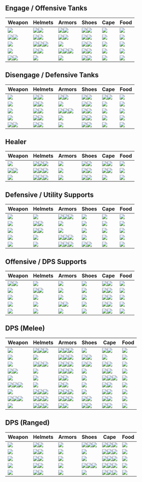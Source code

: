 ## Engage / Offensive Tanks

| Weapon | Helmets | Armors | Shoes | Cape | Food |
|---|---|---|---|---|---|
| ![](https://render.albiononline.com/v1/item/T8_2H_HAMMER_AVALON@4.png) | ![](https://render.albiononline.com/v1/item/T8_HEAD_PLATE_SET2@4.png)![](https://render.albiononline.com/v1/item/T8_HEAD_PLATE_KEEPER@4.png) | ![](https://render.albiononline.com/v1/item/T8_ARMOR_PLATE_HELL@4.png)![](https://render.albiononline.com/v1/item/T8_ARMOR_PLATE_FEY@4.png) | ![](https://render.albiononline.com/v1/item/T8_SHOES_LEATHER_SET1@4.png)![](https://render.albiononline.com/v1/item/T8_SHOES_PLATE_UNDEAD@4.png) | ![](https://render.albiononline.com/v1/item/T8_CAPEITEM_FW_MARTLOCK@4.png) | ![](https://render.albiononline.com/v1/item/T7_MEAL_OMELETTE_AVALON@3) |
| ![](https://render.albiononline.com/v1/item/T8_MAIN_MACE@4.png)![](https://render.albiononline.com/v1/item/T8_OFF_HORN_KEEPER@4.png) | ![](https://render.albiononline.com/v1/item/T8_HEAD_LEATHER_SET3@4.png)![](https://render.albiononline.com/v1/item/T8_HEAD_PLATE_SET2@4.png) | ![](https://render.albiononline.com/v1/item/T8_ARMOR_PLATE_HELL@4.png)![](https://render.albiononline.com/v1/item/T8_ARMOR_PLATE_FEY@4.png) | ![](https://render.albiononline.com/v1/item/T8_SHOES_LEATHER_SET1@4.png)![](https://render.albiononline.com/v1/item/T8_SHOES_PLATE_UNDEAD@4.png) | ![](https://render.albiononline.com/v1/item/T8_CAPEITEM_FW_MARTLOCK@4.png) | ![](https://render.albiononline.com/v1/item/T7_MEAL_OMELETTE_AVALON@3) |
| ![](https://render.albiononline.com/v1/item/T8_2H_SHAPESHIFTER_KEEPER@4.png) | ![](https://render.albiononline.com/v1/item/T8_HEAD_LEATHER_SET3@4.png)![](https://render.albiononline.com/v1/item/T8_HEAD_PLATE_SET2@4.png)![](https://render.albiononline.com/v1/item/T8_HEAD_PLATE_KEEPER@4.png) | ![](https://render.albiononline.com/v1/item/T8_ARMOR_PLATE_KEEPER@4.png) | ![](https://render.albiononline.com/v1/item/T8_SHOES_LEATHER_SET1@4.png)![](https://render.albiononline.com/v1/item/T8_SHOES_PLATE_UNDEAD@4.png) | ![](https://render.albiononline.com/v1/item/T8_CAPEITEM_FW_MARTLOCK@4.png) | ![](https://render.albiononline.com/v1/item/T7_MEAL_OMELETTE_AVALON@3) |
| ![](https://render.albiononline.com/v1/item/T8_2H_TWINSCYTHE_HELL@4.png) | ![](https://render.albiononline.com/v1/item/T8_HEAD_CLOTH_SET2@4.png)![](https://render.albiononline.com/v1/item/T8_HEAD_PLATE_SET1@4.png) | ![](https://render.albiononline.com/v1/item/T8_ARMOR_PLATE_HELL@4.png)![](https://render.albiononline.com/v1/item/T8_ARMOR_PLATE_KEEPER@4.png)![](https://render.albiononline.com/v1/item/T8_ARMOR_PLATE_FEY@4.png) | ![](https://render.albiononline.com/v1/item/T8_SHOES_LEATHER_SET1@4.png)![](https://render.albiononline.com/v1/item/T8_SHOES_PLATE_UNDEAD@4.png) | ![](https://render.albiononline.com/v1/item/T8_CAPEITEM_FW_MARTLOCK@4.png) | ![](https://render.albiononline.com/v1/item/T7_MEAL_OMELETTE_AVALON@3) |
| ![](https://render.albiononline.com/v1/item/T8_MAIN_ARCANESTAFF_UNDEAD@4.png)![](https://render.albiononline.com/v1/item/T8_OFF_HORN_KEEPER@4.png) | ![](https://render.albiononline.com/v1/item/T8_HEAD_LEATHER_SET3@4.png) | ![](https://render.albiononline.com/v1/item/T8_ARMOR_PLATE_KEEPER@4.png) | ![](https://render.albiononline.com/v1/item/T8_SHOES_LEATHER_SET1@4.png)![](https://render.albiononline.com/v1/item/T8_SHOES_PLATE_UNDEAD@4.png) | ![](https://render.albiononline.com/v1/item/T8_CAPEITEM_FW_MARTLOCK@4.png) | ![](https://render.albiononline.com/v1/item/T7_MEAL_OMELETTE_AVALON@3) |

## Disengage / Defensive Tanks

| Weapon | Helmets | Armors | Shoes | Cape | Food |
|---|---|---|---|---|---|
| ![](https://render.albiononline.com/v1/item/T8_2H_MACE@4.png) | ![](https://render.albiononline.com/v1/item/T8_HEAD_LEATHER_SET3@4.png)![](https://render.albiononline.com/v1/item/T8_HEAD_CLOTH_SET2@4.png) | ![](https://render.albiononline.com/v1/item/T8_ARMOR_PLATE_FEY@4.png)![](https://render.albiononline.com/v1/item/T8_ARMOR_PLATE_HELL@4.png) | ![](https://render.albiononline.com/v1/item/T8_SHOES_LEATHER_SET1@4.png)![](https://render.albiononline.com/v1/item/T8_SHOES_CLOTH_FEY@4.png) | ![](https://render.albiononline.com/v1/item/T8_CAPEITEM_FW_MARTLOCK@4.png)![](https://render.albiononline.com/v1/item/T8_CAPEITEM_FW_LYMHURST@4.png) | ![](https://render.albiononline.com/v1/item/T7_MEAL_OMELETTE_AVALON@3) |
| ![](https://render.albiononline.com/v1/item/T8_2H_ROCKSTAFF_KEEPER@4.png) | ![](https://render.albiononline.com/v1/item/T8_HEAD_LEATHER_SET3@4.png)![](https://render.albiononline.com/v1/item/T8_HEAD_CLOTH_SET2@4.png) | ![](https://render.albiononline.com/v1/item/T8_ARMOR_PLATE_FEY@4.png) | ![](https://render.albiononline.com/v1/item/T8_SHOES_LEATHER_SET1@4.png)![](https://render.albiononline.com/v1/item/T8_SHOES_CLOTH_FEY@4.png) | ![](https://render.albiononline.com/v1/item/T8_CAPEITEM_FW_MARTLOCK@4.png) | ![](https://render.albiononline.com/v1/item/T7_MEAL_OMELETTE_AVALON@3) |
| ![](https://render.albiononline.com/v1/item/T8_2H_ARCANESTAFF@4.png) | ![](https://render.albiononline.com/v1/item/T8_HEAD_LEATHER_SET3@4.png)![](https://render.albiononline.com/v1/item/T8_HEAD_CLOTH_SET2@4.png) | ![](https://render.albiononline.com/v1/item/T8_ARMOR_PLATE_FEY@4.png)![](https://render.albiononline.com/v1/item/T8_ARMOR_PLATE_HELL@4.png)![](https://render.albiononline.com/v1/item/T8_ARMOR_LEATHER_ROYAL@4.png) | ![](https://render.albiononline.com/v1/item/T8_SHOES_LEATHER_SET1@4.png)![](https://render.albiononline.com/v1/item/T8_SHOES_CLOTH_FEY@4.png) | ![](https://render.albiononline.com/v1/item/T8_CAPEITEM_FW_MARTLOCK@4.png) | ![](https://render.albiononline.com/v1/item/T7_MEAL_OMELETTE_AVALON@3) |
| ![](https://render.albiononline.com/v1/item/T8_2H_ICEGAUNTLETS_HELL@4.png) | ![](https://render.albiononline.com/v1/item/T8_HEAD_LEATHER_SET3@4.png)![](https://render.albiononline.com/v1/item/T8_HEAD_CLOTH_SET2@4.png) | ![](https://render.albiononline.com/v1/item/T8_ARMOR_PLATE_FEY@4.png) | ![](https://render.albiononline.com/v1/item/T8_SHOES_LEATHER_SET1@4.png)![](https://render.albiononline.com/v1/item/T8_SHOES_CLOTH_FEY@4.png) | ![](https://render.albiononline.com/v1/item/T8_CAPEITEM_FW_MARTLOCK@4.png) | ![](https://render.albiononline.com/v1/item/T7_MEAL_OMELETTE_AVALON@3) |
| ![](https://render.albiononline.com/v1/item/T8_MAIN_ROCKMACE_KEEPER@4.png)![](https://render.albiononline.com/v1/item/T8_OFF_HORN_KEEPER@4.png) | ![](https://render.albiononline.com/v1/item/T8_HEAD_LEATHER_SET3@4.png)![](https://render.albiononline.com/v1/item/T8_HEAD_CLOTH_SET2@4.png) | ![](https://render.albiononline.com/v1/item/T8_ARMOR_PLATE_FEY@4.png) | ![](https://render.albiononline.com/v1/item/T8_SHOES_LEATHER_SET1@4.png)![](https://render.albiononline.com/v1/item/T8_SHOES_CLOTH_FEY@4.png) | ![](https://render.albiononline.com/v1/item/T8_CAPEITEM_FW_MARTLOCK@4.png) | ![](https://render.albiononline.com/v1/item/T7_MEAL_OMELETTE_AVALON@3) |

## Healer

| Weapon | Helmets | Armors | Shoes | Cape | Food |
|---|---|---|---|---|---|
| ![](https://render.albiononline.com/v1/item/T8_2H_HOLYSTAFF_HELL@4.png) | ![](https://render.albiononline.com/v1/item/T8_HEAD_LEATHER_SET3@4.png)![](https://render.albiononline.com/v1/item/T8_HEAD_PLATE_SET2@4.png)![](https://render.albiononline.com/v1/item/T8_HEAD_CLOTH_SET2@4.png) | ![](https://render.albiononline.com/v1/item/T8_ARMOR_CLOTH_SET2@4.png) | ![](https://render.albiononline.com/v1/item/T8_SHOES_LEATHER_SET1@4.png)![](https://render.albiononline.com/v1/item/T8_SHOES_CLOTH_FEY@4.png) | ![](https://render.albiononline.com/v1/item/T8_CAPEITEM_FW_LYMHURST@4.png)![](https://render.albiononline.com/v1/item/T8_CAPEITEM_FW_MARTLOCK@4.png) | ![](https://render.albiononline.com/v1/item/T7_MEAL_OMELETTE_FISH@3) |
| ![](https://render.albiononline.com/v1/item/T8_MAIN_HOLYSTAFF_AVALON@4.png)![](https://render.albiononline.com/v1/item/T8_OFF_HORN_KEEPER@4.png) | ![](https://render.albiononline.com/v1/item/T8_HEAD_LEATHER_SET3@4.png)![](https://render.albiononline.com/v1/item/T8_HEAD_PLATE_SET2@4.png)![](https://render.albiononline.com/v1/item/T8_HEAD_CLOTH_SET2@4.png) | ![](https://render.albiononline.com/v1/item/T8_ARMOR_CLOTH_SET2@4.png) | ![](https://render.albiononline.com/v1/item/T8_SHOES_LEATHER_SET1@4.png)![](https://render.albiononline.com/v1/item/T8_SHOES_CLOTH_FEY@4.png) | ![](https://render.albiononline.com/v1/item/T8_CAPEITEM_FW_LYMHURST@4.png)![](https://render.albiononline.com/v1/item/T8_CAPEITEM_FW_MARTLOCK@4.png) | ![](https://render.albiononline.com/v1/item/T7_MEAL_OMELETTE_FISH@3) |
| ![](https://render.albiononline.com/v1/item/T8_2H_NATURESTAFF_HELL@4.png) | ![](https://render.albiononline.com/v1/item/T8_HEAD_LEATHER_SET3@4.png)![](https://render.albiononline.com/v1/item/T8_HEAD_PLATE_SET2@4.png)![](https://render.albiononline.com/v1/item/T8_HEAD_CLOTH_SET2@4.png) | ![](https://render.albiononline.com/v1/item/T8_ARMOR_CLOTH_SET2@4.png) | ![](https://render.albiononline.com/v1/item/T8_SHOES_LEATHER_SET1@4.png)![](https://render.albiononline.com/v1/item/T8_SHOES_CLOTH_FEY@4.png) | ![](https://render.albiononline.com/v1/item/T8_CAPEITEM_FW_MARTLOCK@4.png) | ![](https://render.albiononline.com/v1/item/T7_MEAL_OMELETTE_FISH@3) |

## Defensive / Utility Supports

| Weapon | Helmets | Armors | Shoes | Cape | Food |
|---|---|---|---|---|---|
| ![](https://render.albiononline.com/v1/item/T8_2H_DUALMACE_AVALON@4.png) | ![](https://render.albiononline.com/v1/item/T8_HEAD_LEATHER_SET3@4.png) | ![](https://render.albiononline.com/v1/item/T8_ARMOR_PLATE_HELL@4.png)![](https://render.albiononline.com/v1/item/T8_ARMOR_PLATE_FEY@4.png)![](https://render.albiononline.com/v1/item/T8_ARMOR_PLATE_KEEPER@4.png) | ![](https://render.albiononline.com/v1/item/T8_SHOES_LEATHER_SET1@4.png) | ![](https://render.albiononline.com/v1/item/T8_CAPEITEM_FW_MARTLOCK@4.png) | ![](https://render.albiononline.com/v1/item/T7_MEAL_OMELETTE_AVALON@3) |
| ![](https://render.albiononline.com/v1/item/T8_2H_ENIGMATICSTAFF@4.png) | ![](https://render.albiononline.com/v1/item/T8_HEAD_LEATHER_SET3@4.png)![](https://render.albiononline.com/v1/item/T8_HEAD_CLOTH_FEY@4.png) | ![](https://render.albiononline.com/v1/item/T8_ARMOR_PLATE_KEEPER@4.png) | ![](https://render.albiononline.com/v1/item/T8_SHOES_LEATHER_SET1@4.png) | ![](https://render.albiononline.com/v1/item/T8_CAPEITEM_FW_MARTLOCK@4.png) | ![](https://render.albiononline.com/v1/item/T7_MEAL_OMELETTE_AVALON@3) |
| ![](https://render.albiononline.com/v1/item/T8_2H_ENIGMATICORB_MORGANA@4.png) | ![](https://render.albiononline.com/v1/item/T8_HEAD_LEATHER_SET3@4.png)![](https://render.albiononline.com/v1/item/T8_HEAD_CLOTH_SET2@4.png) | ![](https://render.albiononline.com/v1/item/T8_ARMOR_PLATE_KEEPER@4.png) | ![](https://render.albiononline.com/v1/item/T8_SHOES_LEATHER_SET1@4.png) | ![](https://render.albiononline.com/v1/item/T8_CAPEITEM_FW_MARTLOCK@4.png) | ![](https://render.albiononline.com/v1/item/T7_MEAL_OMELETTE_AVALON@3) |
| ![](https://render.albiononline.com/v1/item/T8_2H_ARCANESTAFF_HELL@4.png) | ![](https://render.albiononline.com/v1/item/T8_HEAD_LEATHER_SET3@4.png) | ![](https://render.albiononline.com/v1/item/T8_ARMOR_PLATE_HELL@4.png)![](https://render.albiononline.com/v1/item/T8_ARMOR_PLATE_FEY@4.png)![](https://render.albiononline.com/v1/item/T8_ARMOR_LEATHER_ROYAL@4.png) | ![](https://render.albiononline.com/v1/item/T8_SHOES_LEATHER_SET1@4.png) | ![](https://render.albiononline.com/v1/item/T8_CAPEITEM_FW_MARTLOCK@4.png) | ![](https://render.albiononline.com/v1/item/T7_MEAL_OMELETTE_AVALON@3) |
| ![](https://render.albiononline.com/v1/item/T8_2H_SHAPESHIFTER_SET2@4.png) | ![](https://render.albiononline.com/v1/item/T8_HEAD_LEATHER_SET3@4.png) | ![](https://render.albiononline.com/v1/item/T8_ARMOR_PLATE_KEEPER@4.png)![](https://render.albiononline.com/v1/item/T8_ARMOR_PLATE_FEY@4.png)![](https://render.albiononline.com/v1/item/T8_ARMOR_LEATHER_ROYAL@4.png) | ![](https://render.albiononline.com/v1/item/T8_SHOES_LEATHER_SET1@4.png)![](https://render.albiononline.com/v1/item/T8_SHOES_PLATE_UNDEAD@4.png) | ![](https://render.albiononline.com/v1/item/T8_CAPEITEM_FW_MARTLOCK@4.png) | ![](https://render.albiononline.com/v1/item/T7_MEAL_OMELETTE_AVALON@3) |

## Offensive / DPS Supports

| Weapon | Helmets | Armors | Shoes | Cape | Food |
|---|---|---|---|---|---|
| ![](https://render.albiononline.com/v1/item/T8_MAIN_CURSEDSTAFF_UNDEAD@4.png)![](https://render.albiononline.com/v1/item/T8_OFF_HORN_KEEPER@4.png) | ![](https://render.albiononline.com/v1/item/T8_HEAD_LEATHER_SET3@4.png) | ![](https://render.albiononline.com/v1/item/T8_ARMOR_PLATE_HELL@4.png) | ![](https://render.albiononline.com/v1/item/T8_SHOES_PLATE_UNDEAD@4.png) | ![](https://render.albiononline.com/v1/item/T8_CAPEITEM_FW_MARTLOCK@4.png)![](https://render.albiononline.com/v1/item/T8_CAPEITEM_FW_FORTSTERLING@4.png) | ![](https://render.albiononline.com/v1/item/T7_MEAL_OMELETTE_AVALON@3) |
| ![](https://render.albiononline.com/v1/item/T8_2H_CURSEDSTAFF_MORGANA@4.png) | ![](https://render.albiononline.com/v1/item/T8_HEAD_LEATHER_SET3@4.png)![](https://render.albiononline.com/v1/item/T8_HEAD_CLOTH_FEY@4.png) | ![](https://render.albiononline.com/v1/item/T8_ARMOR_CLOTH_SET1@4.png) | ![](https://render.albiononline.com/v1/item/T8_SHOES_PLATE_UNDEAD@4.png) | ![](https://render.albiononline.com/v1/item/T8_CAPEITEM_FW_MARTLOCK@4.png)![](https://render.albiononline.com/v1/item/T8_CAPEITEM_FW_FORTSTERLING@4.png) | ![](https://render.albiononline.com/v1/item/T7_MEAL_OMELETTE_AVALON@3) |
| ![](https://render.albiononline.com/v1/item/T8_2H_AXE_AVALON@4.png) | ![](https://render.albiononline.com/v1/item/T8_HEAD_LEATHER_SET3@4.png) | ![](https://render.albiononline.com/v1/item/T8_ARMOR_PLATE_KEEPER@4.png) | ![](https://render.albiononline.com/v1/item/T8_SHOES_PLATE_UNDEAD@4.png) | ![](https://render.albiononline.com/v1/item/T8_CAPEITEM_FW_MARTLOCK@4.png)![](https://render.albiononline.com/v1/item/T8_CAPEITEM_FW_FORTSTERLING@4.png) | ![](https://render.albiononline.com/v1/item/T7_MEAL_OMELETTE_AVALON@3) |
| ![](https://render.albiononline.com/v1/item/T8_2H_CLEAVER_HELL@4.png) | ![](https://render.albiononline.com/v1/item/T8_HEAD_LEATHER_SET3@4.png) | ![](https://render.albiononline.com/v1/item/T8_ARMOR_PLATE_HELL@4.png)![](https://render.albiononline.com/v1/item/T8_ARMOR_PLATE_FEY@4.png) | ![](https://render.albiononline.com/v1/item/T8_SHOES_PLATE_UNDEAD@4.png) | ![](https://render.albiononline.com/v1/item/T8_CAPEITEM_FW_MARTLOCK@4.png)![](https://render.albiononline.com/v1/item/T8_CAPEITEM_FW_FORTSTERLING@4.png) | ![](https://render.albiononline.com/v1/item/T7_MEAL_OMELETTE_AVALON@3) |
| ![](https://render.albiononline.com/v1/item/T8_2H_HARPOON_HELL@4.png) | ![](https://render.albiononline.com/v1/item/T8_HEAD_LEATHER_SET3@4.png) | ![](https://render.albiononline.com/v1/item/T8_ARMOR_LEATHER_HELL@4.png) | ![](https://render.albiononline.com/v1/item/T8_SHOES_PLATE_UNDEAD@4.png) | ![](https://render.albiononline.com/v1/item/T8_CAPEITEM_FW_MARTLOCK@4.png)![](https://render.albiononline.com/v1/item/T8_CAPEITEM_FW_FORTSTERLING@4.png) | ![](https://render.albiononline.com/v1/item/T7_MEAL_OMELETTE_AVALON@3) |

## DPS (Melee)

| Weapon | Helmets | Armors | Shoes | Cape | Food |
|---|---|---|---|---|---|
| ![](https://render.albiononline.com/v1/item/T8_2H_KNUCKLES_SET3@4.png) | ![](https://render.albiononline.com/v1/item/T8_HEAD_LEATHER_SET3@4.png)![](https://render.albiononline.com/v1/item/T8_HEAD_PLATE_SET2@4.png)![](https://render.albiononline.com/v1/item/T8_HEAD_LEATHER_UNDEAD@4.png) | ![](https://render.albiononline.com/v1/item/T8_ARMOR_LEATHER_HELL@4.png)![](https://render.albiononline.com/v1/item/T8_ARMOR_CLOTH_SET2@4.png)![](https://render.albiononline.com/v1/item/T8_ARMOR_LEATHER_FEY@4.png) | ![](https://render.albiononline.com/v1/item/T8_SHOES_PLATE_UNDEAD@4.png) | ![](https://render.albiononline.com/v1/item/T8_CAPEITEM_FW_LYMHURST@4.png)![](https://render.albiononline.com/v1/item/T8_CAPEITEM_FW_MARTLOCK@4.png) | ![](https://render.albiononline.com/v1/item/T8_MEAL_STEW@3) |
| ![](https://render.albiononline.com/v1/item/T8_2H_KNUCKLES_HELL@4.png) | ![](https://render.albiononline.com/v1/item/T8_HEAD_CLOTH_AVALON@4.png) | ![](https://render.albiononline.com/v1/item/T8_ARMOR_LEATHER_AVALON@4.png)![](https://render.albiononline.com/v1/item/T8_ARMOR_CLOTH_SET2@4.png)![](https://render.albiononline.com/v1/item/T8_ARMOR_LEATHER_SET3@4.png) | ![](https://render.albiononline.com/v1/item/T8_SHOES_PLATE_UNDEAD@4.png)![](https://render.albiononline.com/v1/item/T8_SHOES_CLOTH_FEY@4.png) | ![](https://render.albiononline.com/v1/item/T8_CAPEITEM_MORGANA@4.png) | ![](https://render.albiononline.com/v1/item/T8_MEAL_STEW@3) |
| ![](https://render.albiononline.com/v1/item/T8_2H_KNUCKLES_AVALON@4.png) | ![](https://render.albiononline.com/v1/item/T8_HEAD_LEATHER_SET3@4.png)![](https://render.albiononline.com/v1/item/T8_HEAD_PLATE_SET2@4.png)![](https://render.albiononline.com/v1/item/T8_HEAD_LEATHER_UNDEAD@4.png) | ![](https://render.albiononline.com/v1/item/T8_ARMOR_LEATHER_HELL@4.png)![](https://render.albiononline.com/v1/item/T8_ARMOR_CLOTH_SET2@4.png)![](https://render.albiononline.com/v1/item/T8_ARMOR_LEATHER_FEY@4.png) | ![](https://render.albiononline.com/v1/item/T8_SHOES_PLATE_UNDEAD@4.png)![](https://render.albiononline.com/v1/item/T8_SHOES_CLOTH_ROYAL@4.png) | ![](https://render.albiononline.com/v1/item/T8_CAPEITEM_FW_LYMHURST@4.png)![](https://render.albiononline.com/v1/item/T8_CAPEITEM_FW_MARTLOCK@4.png) | ![](https://render.albiononline.com/v1/item/T8_MEAL_STEW@3) |
| ![](https://render.albiononline.com/v1/item/T8_MAIN_SCIMITAR_MORGANA@4.png)![](https://render.albiononline.com/v1/item/T8_OFF_DEMONSKULL_HELL@4.png) | ![](https://render.albiononline.com/v1/item/T8_HEAD_CLOTH_AVALON@4.png) | ![](https://render.albiononline.com/v1/item/T8_ARMOR_LEATHER_HELL@4.png)![](https://render.albiononline.com/v1/item/T8_ARMOR_LEATHER_AVALON@4.png)![](https://render.albiononline.com/v1/item/T8_ARMOR_LEATHER_FEY@4.png) | ![](https://render.albiononline.com/v1/item/T8_SHOES_CLOTH_ROYAL@4.png) | ![](https://render.albiononline.com/v1/item/T8_CAPEITEM_FW_LYMHURST@4.png)![](https://render.albiononline.com/v1/item/T8_CAPEITEM_FW_MARTLOCK@4.png) | ![](https://render.albiononline.com/v1/item/T8_MEAL_STEW@3) |
| ![](https://render.albiononline.com/v1/item/T8_2H_DUALSCIMITAR_UNDEAD@4.png) | ![](https://render.albiononline.com/v1/item/T8_HEAD_LEATHER_ROYAL@4.png) | ![](https://render.albiononline.com/v1/item/T8_ARMOR_CLOTH_SET2@4.png)![](https://render.albiononline.com/v1/item/T8_ARMOR_LEATHER_FEY@4.png) | ![](https://render.albiononline.com/v1/item/T8_SHOES_CLOTH_SET3@4.png) | ![](https://render.albiononline.com/v1/item/T8_CAPEITEM_FW_MARTLOCK@4.png)![](https://render.albiononline.com/v1/item/T8_CAPEITEM_KEEPER@4.png)![](https://render.albiononline.com/v1/item/T8_CAPEITEM_FW_LYMHURST@4.png) | ![](https://render.albiononline.com/v1/item/T8_MEAL_STEW@3) |
| ![](https://render.albiononline.com/v1/item/T8_MAIN_RAPIER_MORGANA@4.png)![](https://render.albiononline.com/v1/item/T8_OFF_DEMONSKULL_HELL@4.png)![](https://render.albiononline.com/v1/item/T8_OFF_SPIKEDSHIELD_MORGANA@4.png) | ![](https://render.albiononline.com/v1/item/T8_HEAD_LEATHER_MORGANA@4.png) | ![](https://render.albiononline.com/v1/item/T8_ARMOR_LEATHER_HELL@4.png)![](https://render.albiononline.com/v1/item/T8_ARMOR_LEATHER_FEY@4.png) | ![](https://render.albiononline.com/v1/item/T8_SHOES_CLOTH_ROYAL@4.png) | ![](https://render.albiononline.com/v1/item/T8_CAPEITEM_FW_LYMHURST@4.png)![](https://render.albiononline.com/v1/item/T8_CAPEITEM_FW_MARTLOCK@4.png) | ![](https://render.albiononline.com/v1/item/T8_MEAL_STEW@3) |
| ![](https://render.albiononline.com/v1/item/T8_2H_DAGGER_KATAR_AVALON@4.png) | ![](https://render.albiononline.com/v1/item/T8_HEAD_LEATHER_SET3@4.png)![](https://render.albiononline.com/v1/item/T8_HEAD_PLATE_SET2@4.png)![](https://render.albiononline.com/v1/item/T8_HEAD_LEATHER_UNDEAD@4.png) | ![](https://render.albiononline.com/v1/item/T8_ARMOR_LEATHER_HELL@4.png)![](https://render.albiononline.com/v1/item/T8_ARMOR_CLOTH_SET2@4.png)![](https://render.albiononline.com/v1/item/T8_ARMOR_LEATHER_FEY@4.png) | ![](https://render.albiononline.com/v1/item/T8_SHOES_PLATE_UNDEAD@4.png) | ![](https://render.albiononline.com/v1/item/T8_CAPEITEM_FW_LYMHURST@4.png)![](https://render.albiononline.com/v1/item/T8_CAPEITEM_FW_MARTLOCK@4.png) | ![](https://render.albiononline.com/v1/item/T8_MEAL_STEW@3) |
| ![](https://render.albiononline.com/v1/item/T8_MAIN_DAGGER_HELL@4.png)![](https://render.albiononline.com/v1/item/T8_OFF_DEMONSKULL_HELL@4.png)![](https://render.albiononline.com/v1/item/T8_OFF_SPIKEDSHIELD_MORGANA@4.png) | ![](https://render.albiononline.com/v1/item/T8_HEAD_LEATHER_MORGANA@4.png)![](https://render.albiononline.com/v1/item/T8_HEAD_LEATHER_ROYAL@4.png)![](https://render.albiononline.com/v1/item/T8_HEAD_LEATHER_UNDEAD@4.png) | ![](https://render.albiononline.com/v1/item/T8_ARMOR_LEATHER_HELL@4.png)![](https://render.albiononline.com/v1/item/T8_ARMOR_CLOTH_SET2@4.png)![](https://render.albiononline.com/v1/item/T8_ARMOR_LEATHER_FEY@4.png) | ![](https://render.albiononline.com/v1/item/T8_SHOES_PLATE_UNDEAD@4.png)![](https://render.albiononline.com/v1/item/T8_SHOES_CLOTH_ROYAL@4.png) | ![](https://render.albiononline.com/v1/item/T8_CAPEITEM_FW_LYMHURST@4.png)![](https://render.albiononline.com/v1/item/T8_CAPEITEM_FW_MARTLOCK@4.png) | ![](https://render.albiononline.com/v1/item/T8_MEAL_STEW@3) |
| ![](https://render.albiononline.com/v1/item/T8_2H_HALBERD@4.png) | ![](https://render.albiononline.com/v1/item/T8_HEAD_LEATHER_SET3@4.png)![](https://render.albiononline.com/v1/item/T8_HEAD_PLATE_SET2@4.png)![](https://render.albiononline.com/v1/item/T8_HEAD_LEATHER_UNDEAD@4.png) | ![](https://render.albiononline.com/v1/item/T8_ARMOR_LEATHER_HELL@4.png)![](https://render.albiononline.com/v1/item/T8_ARMOR_LEATHER_FEY@4.png) | ![](https://render.albiononline.com/v1/item/T8_SHOES_PLATE_UNDEAD@4.png)![](https://render.albiononline.com/v1/item/T8_SHOES_CLOTH_ROYAL@4.png) | ![](https://render.albiononline.com/v1/item/T8_CAPEITEM_FW_LYMHURST@4.png)![](https://render.albiononline.com/v1/item/T8_CAPEITEM_FW_MARTLOCK@4.png) | ![](https://render.albiononline.com/v1/item/T8_MEAL_STEW@3) |

## DPS (Ranged)

| Weapon | Helmets | Armors | Shoes | Cape | Food |
|---|---|---|---|---|---|
| ![](https://render.albiononline.com/v1/item/T8_2H_BOW_AVALON@4.png) | ![](https://render.albiononline.com/v1/item/T8_HEAD_LEATHER_SET3@4.png)![](https://render.albiononline.com/v1/item/T8_HEAD_LEATHER_ROYAL@4.png) | ![](https://render.albiononline.com/v1/item/T8_ARMOR_CLOTH_SET2@4.png) | ![](https://render.albiononline.com/v1/item/T8_SHOES_CLOTH_ROYAL@4.png)![](https://render.albiononline.com/v1/item/T8_SHOES_PLATE_UNDEAD@4.png)![](https://render.albiononline.com/v1/item/T8_SHOES_LEATHER_SET1@4.png) | ![](https://render.albiononline.com/v1/item/T8_CAPEITEM_FW_MARTLOCK@4.png)![](https://render.albiononline.com/v1/item/T8_CAPEITEM_FW_FORTSTERLING@4.png)![](https://render.albiononline.com/v1/item/T8_CAPEITEM_FW_LYMHURST@4.png) | ![](https://render.albiononline.com/v1/item/T8_MEAL_STEW@3) |
| ![](https://render.albiononline.com/v1/item/T8_2H_FIRESTAFF_HELL@4.png) | ![](https://render.albiononline.com/v1/item/T8_HEAD_LEATHER_SET3@4.png)![](https://render.albiononline.com/v1/item/T8_HEAD_LEATHER_ROYAL@4.png) | ![](https://render.albiononline.com/v1/item/T8_ARMOR_CLOTH_SET1@4.png) | ![](https://render.albiononline.com/v1/item/T8_SHOES_CLOTH_ROYAL@4.png) | ![](https://render.albiononline.com/v1/item/T8_CAPEITEM_FW_MARTLOCK@4.png)![](https://render.albiononline.com/v1/item/T8_CAPEITEM_FW_FORTSTERLING@4.png)![](https://render.albiononline.com/v1/item/T8_CAPEITEM_FW_LYMHURST@4.png) | ![](https://render.albiononline.com/v1/item/T8_MEAL_STEW@3) |
| ![](https://render.albiononline.com/v1/item/T8_2H_CROSSBOWLARGE_MORGANA@4.png) | ![](https://render.albiononline.com/v1/item/T8_HEAD_LEATHER_FEY@4.png)![](https://render.albiononline.com/v1/item/T8_HEAD_CLOTH_FEY@4.png) | ![](https://render.albiononline.com/v1/item/T8_ARMOR_CLOTH_SET2@4.png) | ![](https://render.albiononline.com/v1/item/T8_SHOES_CLOTH_ROYAL@4.png) | ![](https://render.albiononline.com/v1/item/T8_CAPEITEM_FW_MARTLOCK@4.png)![](https://render.albiononline.com/v1/item/T8_CAPEITEM_FW_FORTSTERLING@4.png)![](https://render.albiononline.com/v1/item/T8_CAPEITEM_FW_LYMHURST@4.png) | ![](https://render.albiononline.com/v1/item/T8_MEAL_STEW@3) |
| ![](https://render.albiononline.com/v1/item/T8_2H_ICECRYSTAL_UNDEAD@4.png) | ![](https://render.albiononline.com/v1/item/T8_HEAD_LEATHER_SET3@4.png)![](https://render.albiononline.com/v1/item/T8_HEAD_LEATHER_ROYAL@4.png) | ![](https://render.albiononline.com/v1/item/T8_ARMOR_CLOTH_SET2@4.png) | ![](https://render.albiononline.com/v1/item/T8_SHOES_CLOTH_ROYAL@4.png)![](https://render.albiononline.com/v1/item/T8_SHOES_PLATE_UNDEAD@4.png)![](https://render.albiononline.com/v1/item/T8_SHOES_LEATHER_SET1@4.png) | ![](https://render.albiononline.com/v1/item/T8_CAPEITEM_FW_MARTLOCK@4.png)![](https://render.albiononline.com/v1/item/T8_CAPEITEM_FW_FORTSTERLING@4.png)![](https://render.albiononline.com/v1/item/T8_CAPEITEM_FW_LYMHURST@4.png) | ![](https://render.albiononline.com/v1/item/T8_MEAL_STEW@3) |
| ![](https://render.albiononline.com/v1/item/T8_2H_SHAPESHIFTER_AVALON@4.png) | ![](https://render.albiononline.com/v1/item/T8_HEAD_LEATHER_SET3@4.png)![](https://render.albiononline.com/v1/item/T8_HEAD_LEATHER_ROYAL@4.png) | ![](https://render.albiononline.com/v1/item/T8_ARMOR_LEATHER_AVALON@4.png) | ![](https://render.albiononline.com/v1/item/T8_SHOES_CLOTH_ROYAL@4.png) | ![](https://render.albiononline.com/v1/item/T8_CAPEITEM_FW_MARTLOCK@4.png)![](https://render.albiononline.com/v1/item/T8_CAPEITEM_FW_FORTSTERLING@4.png)![](https://render.albiononline.com/v1/item/T8_CAPEITEM_FW_LYMHURST@4.png) | ![](https://render.albiononline.com/v1/item/T8_MEAL_STEW@3) |
